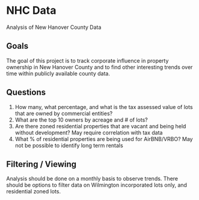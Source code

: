 # NHC Data
Analysis of New Hanover County Data

## Goals
The goal of this project is to track corporate influence in property ownership in New Hanover County and to find other
interesting trends over time within publicly available county data.

## Questions
1. How many, what percentage, and what is the tax assessed value of lots that are owned by commercial entities?
2. What are the top 10 owners by acreage and # of lots?
3. Are there zoned residential properties that are vacant and being held without development? May require correlation with tax data
4. What % of residential properties are being used for AirBNB/VRBO? May not be possible to identify long term rentals

## Filtering / Viewing
Analysis should be done on a monthly basis to observe trends.
There should be options to filter data on Wilmington incorporated lots only, and residential zoned lots.
